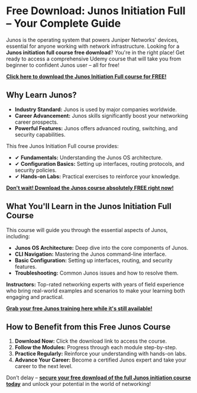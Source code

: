 # Free Download: Junos Initiation Full – Your Complete Guide

Junos is the operating system that powers Juniper Networks' devices, essential for anyone working with network infrastructure. Looking for a **Junos initiation full course free download**? You're in the right place! Get ready to access a comprehensive Udemy course that will take you from beginner to confident Junos user – all for free!

[**Click here to download the Junos Initiation Full course for FREE!**](https://udemywork.com/junos-initiation-full)

## Why Learn Junos?

*   **Industry Standard:** Junos is used by major companies worldwide.
*   **Career Advancement:** Junos skills significantly boost your networking career prospects.
*   **Powerful Features:** Junos offers advanced routing, switching, and security capabilities.

This free Junos Initiation Full course provides:

*   ✔ **Fundamentals:** Understanding the Junos OS architecture.
*   ✔ **Configuration Basics:** Setting up interfaces, routing protocols, and security policies.
*   ✔ **Hands-on Labs:** Practical exercises to reinforce your knowledge.

[**Don't wait! Download the Junos course absolutely FREE right now!**](https://udemywork.com/junos-initiation-full)

## What You'll Learn in the Junos Initiation Full Course

This course will guide you through the essential aspects of Junos, including:

*   **Junos OS Architecture:** Deep dive into the core components of Junos.
*   **CLI Navigation:** Mastering the Junos command-line interface.
*   **Basic Configuration:** Setting up interfaces, routing, and security features.
*   **Troubleshooting:** Common Junos issues and how to resolve them.

**Instructors:** Top-rated networking experts with years of field experience who bring real-world examples and scenarios to make your learning both engaging and practical.

[**Grab your free Junos training here while it's still available!**](https://udemywork.com/junos-initiation-full)

## How to Benefit from this Free Junos Course

1.  **Download Now:** Click the download link to access the course.
2.  **Follow the Modules:** Progress through each module step-by-step.
3.  **Practice Regularly:** Reinforce your understanding with hands-on labs.
4.  **Advance Your Career:** Become a certified Junos expert and take your career to the next level.

Don’t delay – **[secure your free download of the full Junos initiation course today](https://udemywork.com/junos-initiation-full)** and unlock your potential in the world of networking!
